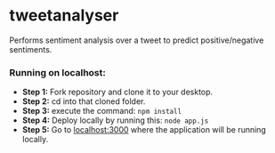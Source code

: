 # tweetanalyser
Performs sentiment analysis over a tweet to predict positive/negative sentiments.

### Running on localhost:  
* **Step 1:** Fork repository and clone it to your desktop.
* **Step 2:** cd into that cloned folder.
* **Step 3:** execute the command: ```npm install```
* **Step 4:** Deploy locally by running this: ```node app.js```
* **Step 5:** Go to [localhost:3000](http://localhost:3000) where the application will be running locally.





